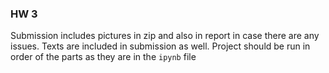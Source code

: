 ### HW 3
Submission includes pictures in zip and also in report in case there are any issues.
Texts are included in submission as well. 
Project should be run in order of the parts as they are in the `ipynb` file
